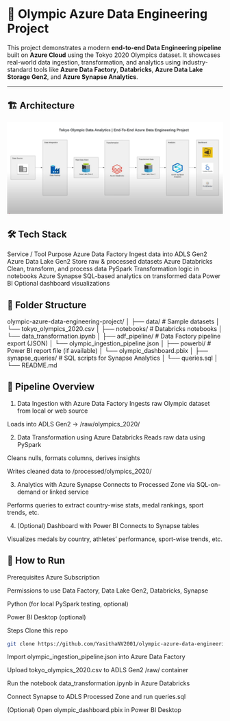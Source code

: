 # 🏅 Olympic Azure Data Engineering Project

This project demonstrates a modern **end-to-end Data Engineering pipeline** built on **Azure Cloud** using the Tokyo 2020 Olympics dataset. It showcases real-world data ingestion, transformation, and analytics using industry-standard tools like **Azure Data Factory**, **Databricks**, **Azure Data Lake Storage Gen2**, and **Azure Synapse Analytics**.

---

## 🏗️ Architecture

![Data Engineering Architecture](project.png)


## 🛠️ Tech Stack

Service / Tool	Purpose
Azure Data Factory	Ingest data into ADLS Gen2
Azure Data Lake Gen2	Store raw & processed datasets
Azure Databricks	Clean, transform, and process data
PySpark	Transformation logic in notebooks
Azure Synapse	SQL-based analytics on transformed data
Power BI	Optional dashboard visualizations

## 📂 Folder Structure
olympic-azure-data-engineering-project/
│
├── data/                          # Sample datasets
│   └── tokyo_olympics_2020.csv
│
├── notebooks/                    # Databricks notebooks
│   └── data_transformation.ipynb
│
├── adf_pipeline/                # Data Factory pipeline export (JSON)
│   └── olympic_ingestion_pipeline.json
│
├── powerbi/                     # Power BI report file (if available)
│   └── olympic_dashboard.pbix
│
├── synapse_queries/            # SQL scripts for Synapse Analytics
│   └── queries.sql
│
└── README.md

## 🔄 Pipeline Overview

1. Data Ingestion with Azure Data Factory
Ingests raw Olympic dataset from local or web source

Loads into ADLS Gen2 → /raw/olympics_2020/

2. Data Transformation using Azure Databricks
Reads raw data using PySpark

Cleans nulls, formats columns, derives insights

Writes cleaned data to /processed/olympics_2020/

3. Analytics with Azure Synapse
Connects to Processed Zone via SQL-on-demand or linked service

Performs queries to extract country-wise stats, medal rankings, sport trends, etc.

4. (Optional) Dashboard with Power BI
Connects to Synapse tables

Visualizes medals by country, athletes’ performance, sport-wise trends, etc.

## 🚀 How to Run

Prerequisites
Azure Subscription

Permissions to use Data Factory, Data Lake Gen2, Databricks, Synapse

Python (for local PySpark testing, optional)

Power BI Desktop (optional)

Steps
Clone this repo
```bash
git clone https://github.com/YasithaNV2001/olympic-azure-data-engineering-project.git
```

Import olympic_ingestion_pipeline.json into Azure Data Factory

Upload tokyo_olympics_2020.csv to ADLS Gen2 /raw/ container

Run the notebook data_transformation.ipynb in Azure Databricks

Connect Synapse to ADLS Processed Zone and run queries.sql

(Optional) Open olympic_dashboard.pbix in Power BI Desktop

